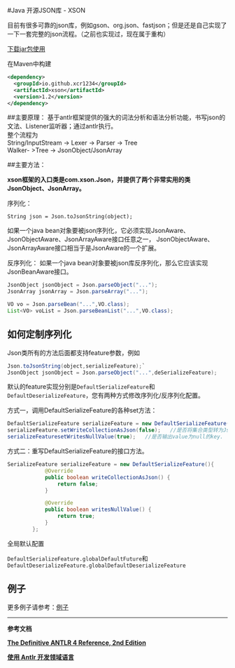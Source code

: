 #Java 开源JSON库 - XSON

目前有很多可靠的json库，例如gson、org.json、fastjson；但是还是自己实现了一下一套完整的json流程。（之前也实现过，现在属于重构）  

[下载jar包使用](https://raw.githubusercontent.com/xcr1234/json/master/lib/json.zip)

在Maven中构建
```xml
<dependency>
  <groupId>io.github.xcr1234</groupId>
  <artifactId>xson</artifactId>
  <version>1.2</version>
</dependency>
```


##主要原理：
基于antlr框架提供的强大的词法分析和语法分析功能，书写json的文法、Listener监听器；通过antlr执行。  
整个流程为  
String/InputStream -> Lexer -> Parser -> Tree  
Walker- >Tree -> JsonObject/JsonArray  

##主要方法：

**xson框架的入口类是com.xson.Json，并提供了两个非常实用的类JsonObject、JsonArray。**

序列化：

`String json = Json.toJsonString(object);`

如果一个java bean对象要被json序列化，它必须实现JsonAware、JsonObjectAware、JsonArrayAware接口任意之一，
JsonObjectAware、JsonArrayAware接口相当于是JsonAware的一个扩展。


反序列化：
如果一个java bean对象要被json库反序列化，那么它应该实现JsonBeanAware接口。
```java
JsonObject jsonObject = Json.parseObject("...");
JsonArray jsonArray = Json.parseArray("...");

VO vo = Json.parseBean("...",VO.class);
List<VO> voList = Json.parseBeanList("...",VO.class);
```

## 如何定制序列化

Json类所有的方法后面都支持feature参数，例如
```java
Json.toJsonString(object,serializeFeature);`
JsonObject jsonObject = Json.parseObject("...",deSerializeFeature);
```

默认的feature实现分别是`DefaultSerializeFeature`和`DefaultDeserializeFeature`，您有两种方式修改序列化/反序列化配置。

方式一，调用DefaultSerializeFeature的各种set方法：

```java
DefaultSerializeFeature serializeFeature = new DefaultSerializeFeature();
serializeFeature.setWriteCollectionAsJson(false);   //是否将集合类型转为JsonArray输出
serializeFeaturesetWritesNullValue(true);   //是否输出value为null的key.
```

方式二：重写DefaultSerializeFeature的接口方法。
```java
SerializeFeature serializeFeature = new DefaultSerializeFeature(){
            @Override
            public boolean writeCollectionAsJson() {
                return false;
            }

            @Override
            public boolean writesNullValue() {
                return true;
            }
        };
```

全局默认配置

`DefaultSerializeFeature.globalDefaultFuture`和`DefaultDeserializeFeature.globalDefaultDeserializeFeature`

## 例子

更多例子请参考：[例子](src/test/java/com/xson)


---
**参考文档**

[**The Definitive ANTLR 4 Reference, 2nd Edition**](http://www.java1234.com/a/javabook/javabase/2015/0923/4973.html)  

[**使用 Antlr 开发领域语言**](http://www.ibm.com/developerworks/cn/java/j-lo-antlr/)